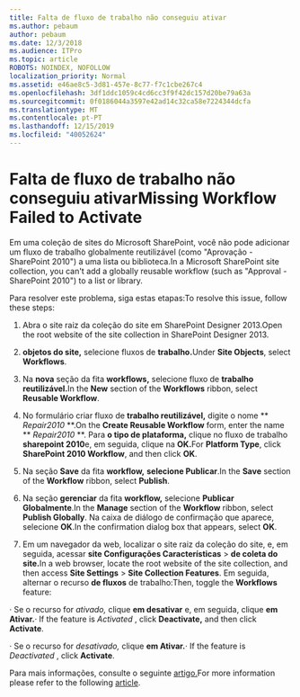 ```yaml
---
title: Falta de fluxo de trabalho não conseguiu ativar
ms.author: pebaum
author: pebaum
ms.date: 12/3/2018
ms.audience: ITPro
ms.topic: article
ROBOTS: NOINDEX, NOFOLLOW
localization_priority: Normal
ms.assetid: e46ae8c5-3d81-457e-8c77-f7c1cbe267c4
ms.openlocfilehash: 3df1ddc1059c4cd6cc3f9f42dc157d20be79a63a
ms.sourcegitcommit: 0f0186044a3597e42ad14c32ca58e7224344dcfa
ms.translationtype: MT
ms.contentlocale: pt-PT
ms.lasthandoff: 12/15/2019
ms.locfileid: "40052624"
---
```

# <a name="missing-workflow-failed-to-activate"></a><span data-ttu-id="f65f9-102">Falta de fluxo de trabalho não conseguiu ativar</span><span class="sxs-lookup"><span data-stu-id="f65f9-102">Missing Workflow Failed to Activate</span></span>

<span data-ttu-id="f65f9-103">Em uma coleção de sites do Microsoft SharePoint, você não pode adicionar um fluxo de trabalho globalmente reutilizável (como "Aprovação - SharePoint 2010") a uma lista ou biblioteca.</span><span class="sxs-lookup"><span data-stu-id="f65f9-103">In a Microsoft SharePoint site collection, you can't add a globally reusable workflow (such as "Approval - SharePoint 2010") to a list or library.</span></span>
  
<span data-ttu-id="f65f9-104">Para resolver este problema, siga estas etapas:</span><span class="sxs-lookup"><span data-stu-id="f65f9-104">To resolve this issue, follow these steps:</span></span> 
  
1. <span data-ttu-id="f65f9-105">Abra o site raiz da coleção do site em SharePoint Designer 2013.</span><span class="sxs-lookup"><span data-stu-id="f65f9-105">Open the root website of the site collection in SharePoint Designer 2013.</span></span>
  
2. <span data-ttu-id="f65f9-106">**objetos do site,** selecione fluxos de **trabalho.**</span><span class="sxs-lookup"><span data-stu-id="f65f9-106">Under **Site Objects**, select **Workflows**.</span></span> 
  
3. <span data-ttu-id="f65f9-107">Na **nova** seção da fita **workflows,** selecione fluxo de **trabalho reutilizável.**</span><span class="sxs-lookup"><span data-stu-id="f65f9-107">In the **New** section of the **Workflows** ribbon, select **Reusable Workflow**.</span></span> 
  
4. <span data-ttu-id="f65f9-108">No formulário criar fluxo de **trabalho reutilizável,** digite o nome \*\* *Repair2010* \*\*.</span><span class="sxs-lookup"><span data-stu-id="f65f9-108">On the **Create Reusable Workflow** form, enter the name \*\* *Repair2010* \*\*.</span></span> <span data-ttu-id="f65f9-109">Para **o tipo de plataforma,** clique no fluxo de trabalho **sharepoint 2010**e, em seguida, clique na **OK.**</span><span class="sxs-lookup"><span data-stu-id="f65f9-109">For **Platform Type**, click **SharePoint 2010 Workflow**, and then click **OK**.</span></span> 
  
1. <span data-ttu-id="f65f9-110">Na seção **Save** da fita **workflow,** **selecione Publicar**.</span><span class="sxs-lookup"><span data-stu-id="f65f9-110">In the **Save** section of the **Workflow** ribbon, select **Publish**.</span></span> 
  
2. <span data-ttu-id="f65f9-111">Na seção **gerenciar** da fita **workflow,** selecione **Publicar Globalmente**.</span><span class="sxs-lookup"><span data-stu-id="f65f9-111">In the **Manage** section of the **Workflow** ribbon, select **Publish Globally**.</span></span> <span data-ttu-id="f65f9-112">Na caixa de diálogo de confirmação que aparece, selecione **OK**.</span><span class="sxs-lookup"><span data-stu-id="f65f9-112">In the confirmation dialog box that appears, select **OK**.</span></span> 
  
3. <span data-ttu-id="f65f9-113">Em um navegador da web, localizar o site raiz da coleção do site, e, em seguida, acessar **site Configurações Características** \> **de coleta do site.**</span><span class="sxs-lookup"><span data-stu-id="f65f9-113">In a web browser, locate the root website of the site collection, and then access **Site Settings** \> **Site Collection Features**.</span></span> <span data-ttu-id="f65f9-114">Em seguida, alternar o recurso **de fluxos** de trabalho:</span><span class="sxs-lookup"><span data-stu-id="f65f9-114">Then, toggle the **Workflows** feature:</span></span> 
  
<span data-ttu-id="f65f9-115">· Se o recurso for *ativado,* clique **em desativar** e, em seguida, clique **em Ativar.**</span><span class="sxs-lookup"><span data-stu-id="f65f9-115">· If the feature is  *Activated*  , click **Deactivate,** and then click **Activate**.</span></span> 
  
<span data-ttu-id="f65f9-116">· Se o recurso for *desativado,* clique **em Ativar.**</span><span class="sxs-lookup"><span data-stu-id="f65f9-116">· If the feature is  *Deactivated*  , click **Activate**.</span></span> 
  
<span data-ttu-id="f65f9-117">Para mais informações, consulte o seguinte [artigo.](https://go.microsoft.com/fwlink/?linkid=2047770&amp;clcid=0x409)</span><span class="sxs-lookup"><span data-stu-id="f65f9-117">For more information please refer to the following [article](https://go.microsoft.com/fwlink/?linkid=2047770&amp;clcid=0x409).</span></span>
  


